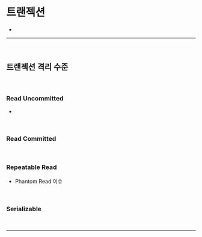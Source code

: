 # 트랜젝션
> 
* 

<hr>
<br>

## 트랜젝션 격리 수준
#### 

<br>

### Read Uncommitted
*

<br>

### Read Committed

<br>

### Repeatable Read
* Phantom Read 이슈

<br>

### Serializable

<br>
<hr>
<br>


